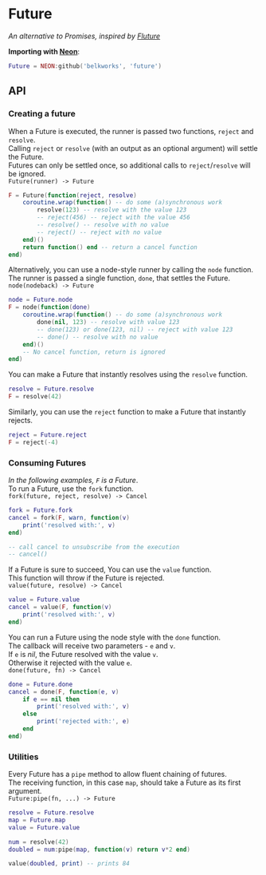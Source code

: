 
# Future
*An alternative to Promises, inspired by [Fluture](https://github.com/fluture-js/Fluture)*

**Importing with [Neon](https://github.com/Belkworks/NEON)**:
```lua
Future = NEON:github('belkworks', 'future')
```
## API
### Creating a future

When a Future is executed, the runner is passed two functions, `reject` and `resolve`.  
Calling `reject` or `resolve` (with an output as an optional argument) will settle the Future.  
Futures can only be settled once, so additional calls to `reject`/`resolve` will be ignored.  
`Future(runner) -> Future`
```lua
F = Future(function(reject, resolve)
    coroutine.wrap(function() -- do some (a)synchronous work
        resolve(123) -- resolve with the value 123
        -- reject(456) -- reject with the value 456
        -- resolve() -- resolve with no value
        -- reject() -- reject with no value
    end)()
    return function() end -- return a cancel function
end)
```

Alternatively, you can use a node-style runner by calling the `node` function.  
The runner is passed a single function, `done`, that settles the Future.  
`node(nodeback) -> Future`
```lua
node = Future.node
F = node(function(done)
    coroutine.wrap(function() -- do some (a)synchronous work
        done(nil, 123) -- resolve with value 123
        -- done(123) or done(123, nil) -- reject with value 123
        -- done() -- resolve with no value
    end)()
    -- No cancel function, return is ignored
end)
```

You can make a Future that instantly resolves using the `resolve` function.
```lua
resolve = Future.resolve
F = resolve(42)
```

Similarly, you can use the `reject` function to make a Future that instantly rejects.
```lua
reject = Future.reject
F = reject(-4)
```

### Consuming Futures
*In the following examples, `F` is a Future*.  
To run a Future, use the `fork` function.  
`fork(future, reject, resolve) -> Cancel`
```lua
fork = Future.fork
cancel = fork(F, warn, function(v)
    print('resolved with:', v)
end)

-- call cancel to unsubscribe from the execution
-- cancel()
```

If a Future is sure to succeed, You can use the `value` function.  
This function will throw if the Future is rejected.  
`value(future, resolve) -> Cancel`
```lua
value = Future.value
cancel = value(F, function(v)
    print('resolved with:', v)
end)
```

You can run a Future using the node style with the `done` function.  
The callback will receive two parameters - `e` and `v`.  
If `e` is *nil*, the Future resolved with the value `v`.  
Otherwise it rejected with the value `e`.  
`done(future, fn) -> Cancel`
```lua
done = Future.done
cancel = done(F, function(e, v)
    if e == nil then
        print('resolved with:', v)
    else
        print('rejected with:', e)
    end
end)
```

### Utilities

Every Future has a `pipe` method to allow fluent chaining of futures.  
The receiving function, in this case `map`, should take a Future as its first argument.  
`Future:pipe(fn, ...) -> Future`
```lua
resolve = Future.resolve
map = Future.map
value = Future.value

num = resolve(42)
doubled = num:pipe(map, function(v) return v*2 end)

value(doubled, print) -- prints 84
```
